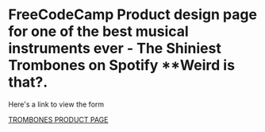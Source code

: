 <h1>
FreeCodeCamp Product design page for one of the best musical instruments ever - The Shiniest Trombones on Spotify **Weird is that?.
</h1>

<p>Here's a link to view the form</p>

<a href="https://heuristic-villani-d230cb.netlify.app/">TROMBONES PRODUCT PAGE</a>
